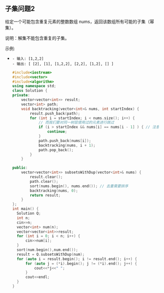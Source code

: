 ## 子集问题2

给定一个可能包含重复元素的整数数组 nums，返回该数组所有可能的子集（幂集）。

说明：解集不能包含重复的子集。

示例:

- ```
  - 输入: [1,2,2]
  - 输出: [ [2], [1], [1,2,2], [2,2], [1,2], [] ]
  ```

  ```c++
  #include<iostream>
  #include<vector>
  #include<algorithm>
  using namespace std;
  class Solution {
  private:
      vector<vector<int>> result;
      vector<int> path;
      void backtracking(vector<int>& nums, int startIndex) {
          result.push_back(path);
          for (int i = startIndex; i < nums.size(); i++) {
              // 而我们要对同一树层使用过的元素进行跳过
              if (i > startIndex && nums[i] == nums[i - 1] ) { // 注意这里使用i > startIndex
                  continue;
              }
              path.push_back(nums[i]);
              backtracking(nums, i + 1);
              path.pop_back();
          }
      }
  
  public:
      vector<vector<int>> subsetsWithDup(vector<int>& nums) {
          result.clear();
          path.clear();
          sort(nums.begin(), nums.end()); // 去重需要排序
          backtracking(nums, 0);
          return result;
      }
  };
  int main() {
  	Solution Q;
  	int n;
  	cin>>n;
  	vector<int> num(n);
  	vector<vector<int>>result;
  	for (int i = 0; i < n; i++) {
  		cin>>num[i];
  	}	
  	sort(num.begin(),num.end());	
  	result = Q.subsetsWithDup(num);
  	for (auto i = result.begin(); i != result.end(); i++) {
  		for (auto j = (*i).begin(); j != (*i).end(); j++) {
  			cout<<*j<<" ";
  		}
  		cout<<endl;
  	}	
  }
  ```

  